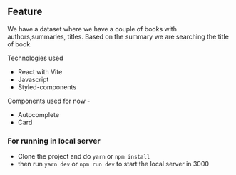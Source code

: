 ## Feature

We have a dataset where we have a couple of books with authors,summaries, titles. Based on the summary we are searching the title of book.

Technologies used

- React with Vite
- Javascript
- Styled-components

Components used for now -

- Autocomplete
- Card

### For running in local server

- Clone the project and do `yarn` or `npm install`
- then run `yarn dev` or `npm run dev` to start the local server in 3000
